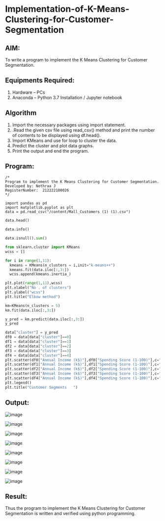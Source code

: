 # Implementation-of-K-Means-Clustering-for-Customer-Segmentation

## AIM:
To write a program to implement the K Means Clustering for Customer Segmentation.

## Equipments Required:
1. Hardware – PCs
2. Anaconda – Python 3.7 Installation / Jupyter notebook

## Algorithm
1. Import the necessary packages using import statement.
2. .Read the given csv file using read_csv() method and print the number of contents to be displayed using df.head().
3. Import KMeans and use for loop to cluster the data.
4. Predict the cluster and plot data graphs.
5. Print the output and end the program.

## Program:
```
/*
Program to implement the K Means Clustering for Customer Segmentation.
Developed by: Nethraa J
RegisterNumber:  212222100026
*/

import pandas as pd
import matplotlib.pyplot as plt
data = pd.read_csv("/content/Mall_Customers (1) (1).csv")
```
```python
data.head()
```
```python
data.info()
```
```python
data.isnull().sum()
```
```python
from sklearn.cluster import KMeans
wcss = []
```
```python
for i in range(1,11):
  kmeans = KMeans(n_clusters = i,init="k-means++")
  kmeans.fit(data.iloc[:,3:])
  wcss.append(kmeans.inertia_)
```
```python
plt.plot(range(1,11),wcss)
plt.xlabel("No . of clusters")
plt.ylabel("wcss")
plt.title("Elbow method")
```
```python
km=KMeans(n_clusters = 5)
km.fit(data.iloc[:,3:])
```
```python
y_pred = km.predict(data.iloc[:,3:])
y_pred
```
```python
data["cluster"] = y_pred
df0 = data[data["cluster"]==0]
df1 = data[data["cluster"]==1]
df2 = data[data["cluster"]==2]
df3 = data[data["cluster"]==3]
df4 = data[data["cluster"]==4]
plt.scatter(df0["Annual Income (k$)"],df0["Spending Score (1-100)"],c="red",label="cluster0")
plt.scatter(df1["Annual Income (k$)"],df1["Spending Score (1-100)"],c="black",label="cluster1")
plt.scatter(df2["Annual Income (k$)"],df2["Spending Score (1-100)"],c="blue",label="cluster2")
plt.scatter(df3["Annual Income (k$)"],df3["Spending Score (1-100)"],c="green",label="cluster3")
plt.scatter(df4["Annual Income (k$)"],df4["Spending Score (1-100)"],c="magenta",label="cluster4")
plt.legend()
plt.title("Customer Segments   ")
```
## Output:

![image](https://github.com/KothaiKumar/Implementation-of-K-Means-Clustering-for-Customer-Segmentation/assets/121215739/d16401ee-0a7a-41c1-9da9-9a2b1d7023f8)

![image](https://github.com/KothaiKumar/Implementation-of-K-Means-Clustering-for-Customer-Segmentation/assets/121215739/3e762761-9fa8-428d-81f4-6513a227b86b)

![image](https://github.com/KothaiKumar/Implementation-of-K-Means-Clustering-for-Customer-Segmentation/assets/121215739/d6c2b1e5-5461-43a6-905a-4766fd44cc0c)

![image](https://github.com/KothaiKumar/Implementation-of-K-Means-Clustering-for-Customer-Segmentation/assets/121215739/dc1cc3ec-c98b-45cc-8644-7adc8890afac)

![image](https://github.com/KothaiKumar/Implementation-of-K-Means-Clustering-for-Customer-Segmentation/assets/121215739/c8bb3def-f5ff-42e8-a672-ef945fb09883)

![image](https://github.com/KothaiKumar/Implementation-of-K-Means-Clustering-for-Customer-Segmentation/assets/121215739/88f28979-9ebf-4376-b9ad-5fb06fdfe0cd)

![image](https://github.com/KothaiKumar/Implementation-of-K-Means-Clustering-for-Customer-Segmentation/assets/121215739/80f2b622-1a6b-422f-98df-75a32afe60b8)

![image](https://github.com/KothaiKumar/Implementation-of-K-Means-Clustering-for-Customer-Segmentation/assets/121215739/e458fc92-fb10-43e8-8376-c47dd8522dd2)

## Result:
Thus the program to implement the K Means Clustering for Customer Segmentation is written and verified using python programming.
